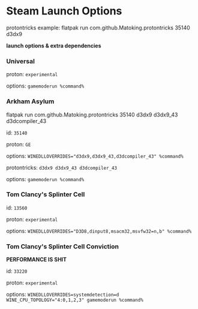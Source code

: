 # Steam Launch Options

protontricks example:
flatpak run com.github.Matoking.protontricks 35140 d3dx9

**launch options & extra dependencies**

### Universal

proton: ``experimental``

options: ``gamemoderun %command%``

### Arkham Asylum

flatpak run com.github.Matoking.protontricks 35140 d3dx9 d3dx9_43 d3dcompiler_43

id: ``35140``

proton: ``GE``

options: ``WINEDLLOVERRIDES="d3dx9,d3dx9_43,d3dcompiler_43" %command%``

protontricks: ``d3dx9 d3dx9_43 d3dcompiler_43``

options: ``gamemoderun %command%``

### Tom Clancy's Splinter Cell

id: ``13560``

proton: ``experimental``

options: ``WINEDLLOVERRIDES="D3D8,dinput8,msacm32,msvfw32=n,b" %command%``


### Tom Clancy's Splinter Cell Conviction

**PERFORMANCE IS SHIT**

id: ``33220``

proton: ``experimental``

options: ``WINEDLLOVERRIDES=systemdetection=d WINE_CPU_TOPOLOGY="4:0,1,2,3" gamemoderun %command%``
